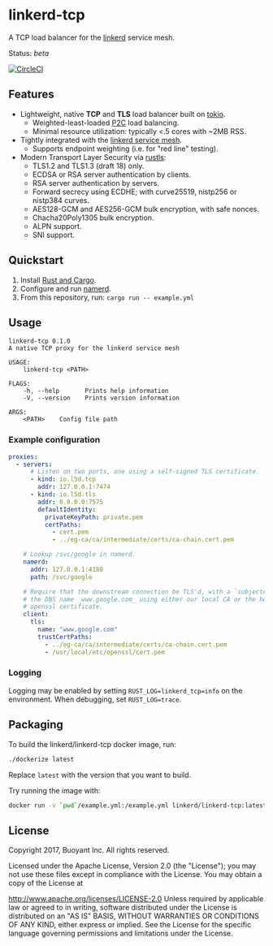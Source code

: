 # linkerd-tcp #

A TCP load balancer for the [linkerd][linkerd] service mesh.

Status: _beta_

[![CircleCI](https://circleci.com/gh/linkerd/linkerd-tcp/tree/master.svg?style=svg)](https://circleci.com/gh/linkerd/linkerd-tcp/tree/master)

## Features ##

- Lightweight, native **TCP** and **TLS** load balancer built on [tokio].
  - Weighted-least-loaded [P2C][p2c] load balancing.
  - Minimal resource utilization: typically <.5 cores with ~2MB RSS.
- Tightly integrated with the [linkerd service mesh][namerd].
  - Supports endpoint weighting (i.e. for "red line" testing).
- Modern Transport Layer Security via [rustls][rustls]:
  - TLS1.2 and TLS1.3 (draft 18) only.
  - ECDSA or RSA server authentication by clients.
  - RSA server authentication by servers.
  - Forward secrecy using ECDHE; with curve25519, nistp256 or nistp384 curves.
  - AES128-GCM and AES256-GCM bulk encryption, with safe nonces.
  - Chacha20Poly1305 bulk encryption.
  - ALPN support.
  - SNI support.

## Quickstart ##

1. Install [Rust and Cargo][install-rust].
2. Configure and run [namerd][namerd].
3. From this repository, run: `cargo run -- example.yml`

## Usage ##

```
linkerd-tcp 0.1.0
A native TCP proxy for the linkerd service mesh

USAGE:
    linkerd-tcp <PATH>

FLAGS:
    -h, --help       Prints help information
    -V, --version    Prints version information

ARGS:
    <PATH>    Config file path
```

### Example configuration ###

```yaml
proxies:
  - servers:
      # Listen on two ports, one using a self-signed TLS certificate.
      - kind: io.l5d.tcp
        addr: 127.0.0.1:7474
      - kind: io.l5d.tls
        addr: 0.0.0.0:7575
        defaultIdentity:
          privateKeyPath: private.pem
          certPaths:
            - cert.pem
            - ../eg-ca/ca/intermediate/certs/ca-chain.cert.pem

    # Lookup /svc/google in namerd.
    namerd:
      addr: 127.0.0.1:4180
      path: /svc/google

    # Require that the downstream connection be TLS'd, with a `subjectAltName` including
    # the DNS name _www.google.com_ using either our local CA or the host's default
    # openssl certificate.
    client:
      tls:
        name: "www.google.com"
        trustCertPaths:
          - ../eg-ca/ca/intermediate/certs/ca-chain.cert.pem
          - /usr/local/etc/openssl/cert.pem
```

### Logging ###

Logging may be enabled by setting `RUST_LOG=linkerd_tcp=info` on the environment.  When
debugging, set `RUST_LOG=trace`.

## Packaging ##

To build the linkerd/linkerd-tcp docker image, run:

```bash
./dockerize latest
```

Replace `latest` with the version that you want to build.

Try running the image with:

```bash
docker run -v `pwd`/example.yml:/example.yml linkerd/linkerd-tcp:latest /example.yml
```

## License ##

Copyright 2017, Buoyant Inc. All rights reserved.

Licensed under the Apache License, Version 2.0 (the "License"); you may not use these files except in compliance with the License. You may obtain a copy of the License at

http://www.apache.org/licenses/LICENSE-2.0
Unless required by applicable law or agreed to in writing, software distributed under the License is distributed on an "AS IS" BASIS, WITHOUT WARRANTIES OR CONDITIONS OF ANY KIND, either express or implied. See the License for the specific language governing permissions and limitations under the License.

<!-- references -->
[install-rust]: https://www.rust-lang.org/en-US/install.html
[linkerd]: https://linkerd.io
[namerd]: https://github.com/linkerd/linkerd/tree/master/namerd
[p2c]: https://www.eecs.harvard.edu/~michaelm/postscripts/mythesis.pdf
[rustls]: https://github.com/ctz/rustls
[tokio]: https://tokio.rs
